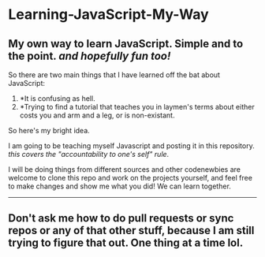 # Learning-JavaScript-My-Way
My own way to learn JavaScript. Simple and to the point. *and hopefully fun too!*
------------------------------------------------------------------------------------------------------------------------------

So there are two main things that I have learned off the bat about JavaScript:
1. *It is confusing as hell.
2. *Trying to find a tutorial that teaches you in laymen's terms about either costs you and arm and a leg, or is non-existant.

So here's my bright idea.

I am going to be teaching myself Javascript and posting it in this repository. *this covers the "accountability to one's self" rule*. 

I will be doing things from different sources and other codenewbies are welcome to clone this repo and work on the projects yourself, and feel free to make changes and show me what you did! We can learn together.


-----------------------------------------------------------------------------------------------------------------------------------------------------------
Don't ask me how to do pull requests or sync repos or any of that other stuff, because I am still trying to figure that out. One thing at a time lol.  
-----------------------------------------------------------------------------------------------------------------------------------------------------------
